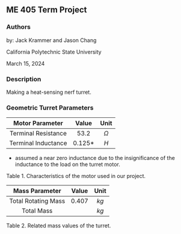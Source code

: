 ## ME 405 Term Project

### Authors
by: Jack Krammer and Jason Chang

California Polytechnic State University

March 15, 2024

### Description
Making a heat-sensing nerf turret.


### Geometric Turret Parameters

| Motor Parameter | Value | Unit | 
|:---------------:|:-----:|:----:|
| Terminal Resistance | 53.2 | $\Omega$ |
| Terminal Inductance | 0.125$*$| $H$ | 

* assumed a near zero inductance due to the insignificance 
of the inductance to the load on the turret motor.

Table 1. Characteristics of the motor used in our project.

| Mass Parameter | Value | Unit | 
|:--------------:|:-----:|:----:|
| Total Rotating Mass | 0.407 | $kg$ | 
| Total Mass | | $kg$ | 

Table 2. Related mass values of the turret.


